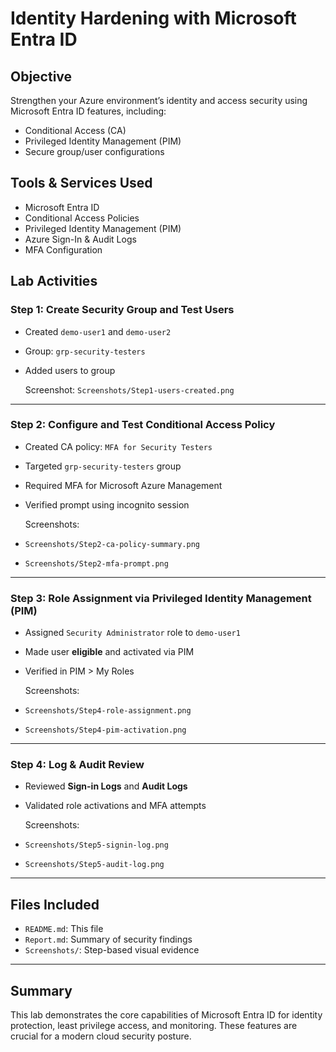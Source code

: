 # Identity Hardening with Microsoft Entra ID

## Objective

Strengthen your Azure environment’s identity and access security using Microsoft Entra ID features, including:

- Conditional Access (CA)
- Privileged Identity Management (PIM)
- Secure group/user configurations

## Tools & Services Used

- Microsoft Entra ID
- Conditional Access Policies
- Privileged Identity Management (PIM)
- Azure Sign-In & Audit Logs
- MFA Configuration

## Lab Activities

###  Step 1: Create Security Group and Test Users

- Created `demo-user1` and `demo-user2`
- Group: `grp-security-testers`
- Added users to group

   Screenshot: `Screenshots/Step1-users-created.png`

---

###  Step 2: Configure and Test Conditional Access Policy

- Created CA policy: `MFA for Security Testers`
- Targeted `grp-security-testers` group
- Required MFA for Microsoft Azure Management
- Verified prompt using incognito session

   Screenshots:  
- `Screenshots/Step2-ca-policy-summary.png`  
- `Screenshots/Step2-mfa-prompt.png`

---


### Step 3: Role Assignment via Privileged Identity Management (PIM)

- Assigned `Security Administrator` role to `demo-user1`
- Made user **eligible** and activated via PIM
- Verified in PIM > My Roles

  Screenshots:  
- `Screenshots/Step4-role-assignment.png`  
- `Screenshots/Step4-pim-activation.png`

---

### Step 4: Log & Audit Review

- Reviewed **Sign-in Logs** and **Audit Logs**
- Validated role activations and MFA attempts

   Screenshots:  
- `Screenshots/Step5-signin-log.png`  
- `Screenshots/Step5-audit-log.png`

---

## Files Included

- `README.md`: This file
- `Report.md`: Summary of security findings
- `Screenshots/`: Step-based visual evidence

---

## Summary

This lab demonstrates the core capabilities of Microsoft Entra ID for identity protection, least privilege access, and monitoring. These features are crucial for a modern cloud security posture.

